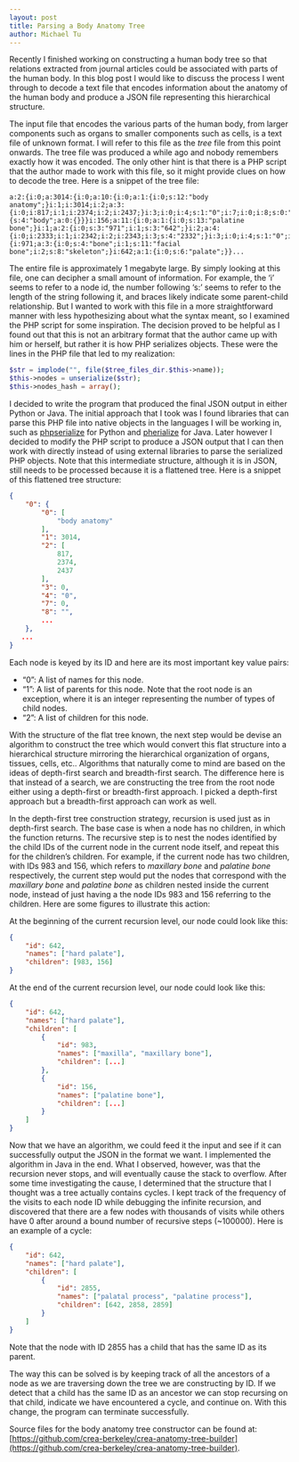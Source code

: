 ```yaml
---
layout: post
title: Parsing a Body Anatomy Tree
author: Michael Tu
---
```


Recently I finished working on constructing a human body tree so that relations extracted from journal articles could be associated with parts of the human body. In this blog post I would like to discuss the process I went through to decode a text file that encodes information about the anatomy of the human body and produce a JSON file representing this hierarchical structure.

The input file that encodes the various parts of the human body, from larger components such as organs to smaller components such as cells, is a text file of unknown format. I will refer to this file as the *tree* file from this point onwards. The tree file was produced a while ago and nobody remembers exactly how it was encoded. The only other hint is that there is a PHP script that the author made to work with this file, so it might provide clues on how to decode the tree. Here is a snippet of the tree file:

```
a:2:{i:0;a:3014:{i:0;a:10:{i:0;a:1:{i:0;s:12:"body anatomy";}i:1;i:3014;i:2;a:3:{i:0;i:817;i:1;i:2374;i:2;i:2437;}i:3;i:0;i:4;s:1:"0";i:7;i:0;i:8;s:0:"";s:14:"default_parent";N;s:3:"sex";s:1:"m";s:13:"node_keywords";a:1:{s:4:"body";a:0:{}}}i:156;a:11:{i:0;a:1:{i:0;s:13:"palatine bone";}i:1;a:2:{i:0;s:3:"971";i:1;s:3:"642";}i:2;a:4:{i:0;i:2333;i:1;i:2342;i:2;i:2343;i:3;s:4:"2332";}i:3;i:0;i:4;s:1:"0";i:6;s:1:"0";i:7;i:0;i:8;s:0:"";s:14:"default_parent";s:3:"971";s:15:"parent_keywords";a:2:{i:971;a:3:{i:0;s:4:"bone";i:1;s:11:"facial bone";i:2;s:8:"skeleton";}i:642;a:1:{i:0;s:6:"palate";}}...
```

The entire file is approximately 1 megabyte large. By simply looking at this file, one can decipher a small amount of information. For example, the ‘i’ seems to refer to a node id, the number following ‘s:’ seems to refer to the length of the string following it, and braces likely indicate some parent-child relationship. But I wanted to work with this file in a more straightforward manner with less hypothesizing about what the syntax meant, so I examined the PHP script for some inspiration. The decision proved to be helpful as I found out that this is not an arbitrary format that the author came up with him or herself, but rather it is how PHP serializes objects. These were the lines in the PHP file that led to my realization:

```php
$str = implode("", file($tree_files_dir.$this->name));
$this->nodes = unserialize($str);
$this->nodes_hash = array();
```
I decided to write the program that produced the final JSON output in either Python or Java. The initial approach that I took was I found libraries that can parse this PHP file into native objects in the languages I will be working in, such as [phpserialize](https://pypi.python.org/pypi/phpserialize) for Python and [pherialize](https://github.com/kayahr/pherialize) for Java. Later however I decided to modify the PHP script to produce a JSON output that I can then work with directly instead of using external libraries to parse the serialized PHP objects. Note that this intermediate structure, although it is in JSON, still needs to be processed because it is a flattened tree. Here is a snippet of this flattened tree structure:

```json
{
    "0": {
        "0": [
            "body anatomy"
        ],
        "1": 3014,
        "2": [
            817,
            2374,
            2437
        ],
        "3": 0,
        "4": "0",
        "7": 0,
        "8": "",
        ...
    },
   ...
}
```

Each node is keyed by its ID and here are its most important key value pairs:

- “0”: A list of names for this node.
- “1”: A list of parents for this node. Note that the root node is an exception, where it is an integer representing the number of types of child nodes.
- “2”: A list of children for this node.

With the structure of the flat tree known, the next step would be devise an algorithm to construct the tree which would convert this flat structure into a hierarchical structure mirroring the hierarchical organization of organs, tissues, cells, etc.. Algorithms that naturally come to mind are based on the ideas of depth-first search and breadth-first search. The difference here is that instead of a search, we are constructing the tree from the root node either using a depth-first or breadth-first approach. I picked a depth-first approach but a breadth-first approach can work as well.

In the depth-first tree construction strategy, recursion is used just as in depth-first search. The base case is when a node has no children, in which the function returns. The recursive step is to nest the nodes identified by the child IDs of the current node in the current node itself, and repeat this for the children’s children. For example, if the current node has two children, with IDs 983 and 156, which refers to *maxillary bone* and *palatine bone* respectively, the current step would put the nodes that correspond with the *maxillary bone* and *palatine bone* as children nested inside the current node, instead of just having a the node IDs 983 and 156 referring to the children. Here are some figures to illustrate this action:

At the beginning of the current recursion level, our node could look like this:

```json
{
    "id": 642,
    "names": ["hard palate"],
    "children": [983, 156]
}
```

At the end of the current recursion level, our node could look like this:

```json
{
    "id": 642,
    "names": ["hard palate"],
    "children": [
        {
            "id": 983,
            "names": ["maxilla", "maxillary bone"],
            "children": [...]
        },
        {
            "id": 156,
            "names": ["palatine bone"],
            "children": [...]
        }
    ]
}
```


Now that we have an algorithm, we could feed it the input and see if it can successfully output the JSON in the format we want. I implemented the algorithm in Java in the end. What I observed, however, was that the recursion never stops, and will eventually cause the stack to overflow. After some time investigating the cause, I determined that the structure that I thought was a tree actually contains cycles. I kept track of the frequency of the visits to each node ID while debugging the infinite recursion, and discovered that there are a few nodes with thousands of visits while others have 0 after around a bound number of recursive steps (~100000). Here is an example of a cycle:

```json
{
    "id": 642,
    "names": ["hard palate"],
    "children": [
        {
            "id": 2855,
            "names": ["palatal process", "palatine process"],
            "children": [642, 2858, 2859]
        }
    ]
}
```

Note that the node with ID 2855 has a child that has the same ID as its parent.

The way this can be solved is by keeping track of all the ancestors of a node as we are traversing down the tree we are constructing by ID. If we detect that a child has the same ID as an ancestor we can stop recursing on that child, indicate we have encountered a cycle, and continue on. With this change, the program can terminate successfully.

Source files for the body anatomy tree constructor can be found at: [https://github.com/crea-berkeley/crea-anatomy-tree-builder](https://github.com/crea-berkeley/crea-anatomy-tree-builder).
